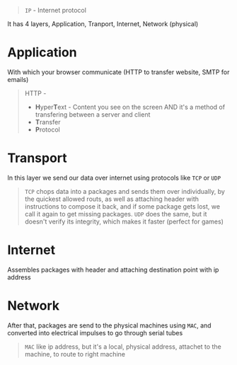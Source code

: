> `IP` - Internet protocol


It has 4 layers, Application, Tranport, Internet, Network (physical)

# Application
With which your browser communicate (HTTP to transfer website, SMTP for emails)
> HTTP -
>   - **H**yper**T**ext - Content you see on the screen AND it's a method of transfering between a server and client
>   - **T**ransfer
>   - **P**rotocol

# Transport
In this layer we send our data over internet using protocols like `TCP` or `UDP`
> `TCP` chops data into a packages and sends them over individually, by the quickest allowed routs, as well as attaching header with instructions to compose it back, and if some package gets lost, we call it again to get missing packages.
> `UDP` does the same, but it doesn't verify its integrity, which makes it faster (perfect for games)

# Internet
Assembles packages with header and attaching destination point with ip address

# Network
After that, packages are send to the physical machines using `MAC`, and converted into electrical impulses to go through serial tubes
> `MAC` like ip address, but it's a local, physical address, attachet to the machine, to route to right machine
